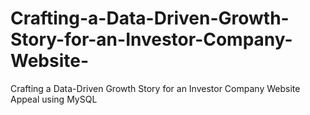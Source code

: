 # Crafting-a-Data-Driven-Growth-Story-for-an-Investor-Company-Website-
Crafting a Data-Driven Growth Story for an Investor Company Website Appeal using MySQL
